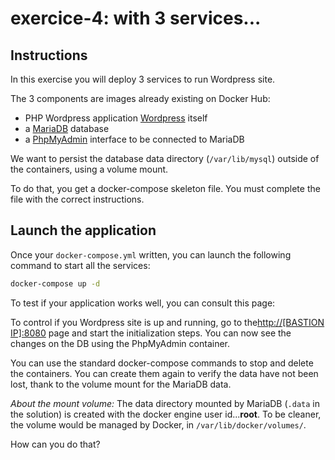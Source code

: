 # exercice-4: with 3 services...

## Instructions

In this exercise you will deploy 3 services to run Wordpress site.

The 3 components are images already existing on Docker Hub:

  - PHP Wordpress application [Wordpress](https://hub.docker.com/_/wordpress/) itself
  - a [MariaDB](https://hub.docker.com/_/mariadb/) database
  - a [PhpMyAdmin](https://hub.docker.com/r/phpmyadmin/phpmyadmin/) interface to be connected to MariaDB

We want to persist the database data directory (`/var/lib/mysql`) outside of the containers, using a volume mount.

To do that, you get a docker-compose skeleton file. You must complete the file with the correct instructions.

## Launch the application

Once your `docker-compose.yml` written, you can launch the following command to start all the services:
```sh
docker-compose up -d
```

To test if your application works well, you can consult this page: 

To control if you Wordpress site is up and running, go to the[http://[BASTION IP]:8080](http://localhost:8080) page and start the initialization steps.
You can now see the changes on the DB using the PhpMyAdmin container.

You can use the standard docker-compose commands to stop and delete the containers.
You can create them again to verify the data have not been lost, thank to the volume mount for the MariaDB data.


*About the mount volume:* The data directory mounted by MariaDB (`.data` in the solution) is created with the docker engine user id...**root**.  To be cleaner, the volume would be managed by Docker, in `/var/lib/docker/volumes/`.

How can you do that?

